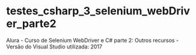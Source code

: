 # testes_csharp_3_selenium_webDriver_parte2
Alura - Curso de Selenium WebDriver e C# parte 2: Outros recursos - Versão do Visual Studio utilizada: 2017
